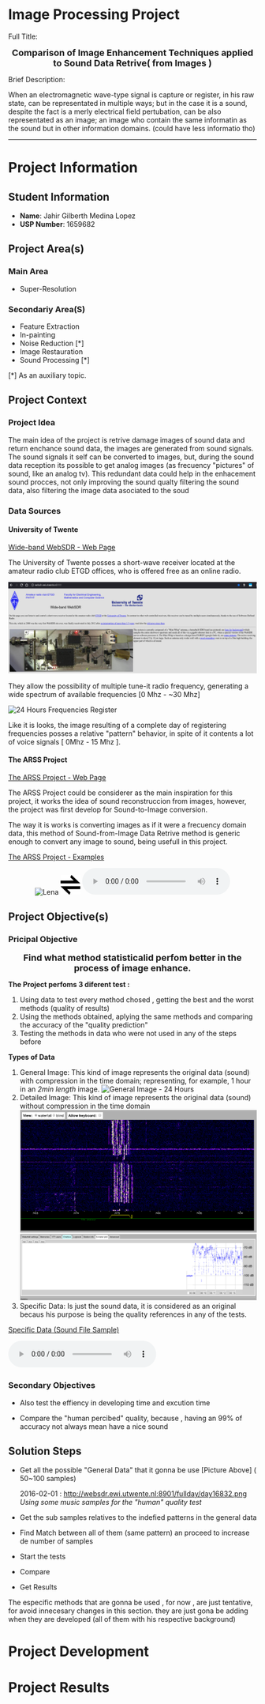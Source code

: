 # Image Processing Project

Full Title:

<center>
<span style="font-size:large; font-weight:bold">
  Comparison of Image Enhancement Techniques applied to Sound Data Retrive( from Images )
</span>
</center>

Brief Description:

When an electromagnetic wave-type signal is capture or register, in his raw state, can be representated in multiple ways; but in the case it is a sound, despite the fact is a merly electrical field pertubation, can be also representated as an image; an image who contain the same informatin as the sound but in other information domains. (could have less informatio tho)

* * *

# Project Information

## Student Information

* **Name**: Jahir Gilberth Medina Lopez
* **USP Number**: 1659682

## Project Area(s)

### Main Area
  * Super-Resolution

### Secondariy Area(S)
  * Feature Extraction
  * In-painting
  * Noise Reduction [\*]
  * Image Restauration
  * Sound Processing [\*]

[\*] As an auxiliary topic.

## Project Context

### Project Idea

The main idea of the project is retrive damage images of sound data and return enchance sound data, the images are generated from sound signals.
The sound signals it self can be converted to images, but, during the sound data reception its possible to get analog images (as frecuency "pictures" of sound, like an analog tv). This redundant data could help in the enhacement sound procces, not only improving the sound qualty filtering the sound data, also filtering the image data asociated to the soud 

### Data Sources

#### University of Twente

[Wide-band WebSDR - Web Page](http://websdr.ewi.utwente.nl:8901)

The University of Twente posses a short-wave receiver located at the amateur radio club ETGD offices, who is offered free as an online radio.

![]( ./md-media/site-capture.png "Site Capture")

They allow the possibility of multiple tune-it radio frequency, generating a wide spectrum of available frequencies [0 Mhz - ~30 Mhz]


![]( ./md-media/general-data.png "24 Hours Frequencies Register")

Like it is looks, the image resulting of a complete day of registering frequencies posses a relative "pattern" behavior, in spite of it contents a lot of voice signals [ 0Mhz - 15 Mhz ].

#### The ARSS Project

[The ARSS Project - Web Page](http://arss.sourceforge.net)

The ARSS Project could be considerer as the main inspiration for this project, it works the idea of sound reconstruccion from images, however, the project was first develop for Sound-to-Image conversion.

The way it is works is converting images as if it were a frecuency domain data, this method of Sound-from-Image Data Retrive method is generic enough to convert any image to sound, being usefull in this project.

[The ARSS Project - Examples](http://arss.sourceforge.net/examples.shtml)

<center>
  <img src="http://arss.sourceforge.net/examples/lena/lena_small.png" alt="Lena" style="width:120px;height:120px;"></img>
  <img src="./md-media/bidirectional.png" style="width:40px;height:40px;"></img>
  <audio controls="controls">
    <source type="audio/mp3" src="http://arss.sourceforge.net/examples/lena/lena.mp3"></source>
    <p>Your browser does not support this audio format (MP3).</p>
  </audio>
</center>


## Project Objective(s)

### Pricipal Objective

<center>
<span style="font-size:large; font-weight:bold">
  Find what method statisticalid perfom better in the process of image enhance.
</span>
</center>
  

**The Project perfoms 3 diferent test :**

1. Using data to test every method chosed , getting the best and the worst methods (quality of results)
2. Using the methods obtained, aplying the same methods and comparing the accuracy of the "quality prediction"
3. Testing the methods in data who were not used in any of the steps before

**Types of Data**
  
  1. General Image:
    This kind of image represents the original data (sound) with compression in the time domain; representing, for example, 1 hour in an *2min length* image.
    ![]( ./md-media/general-data.png "General Image - 24 Hours")
  2. Detailed Image:
    This kind of image represents the original data (sound) without compression in the time domain
    ![]( ./md-media/detailed-data.png "Detailed Data 1 - Same bitrate")
    ![]( ./md-media/sound-plt.png "Detailed Data 2 - Same bitrate")
  3. Specific Data:
    Is just the sound data, it is considered as an original becaus his purpose is being the quality references in any of the tests.

[Specific Data (Sound File Sample)](./md-media/audio_player.html)

<audio controls="controls">
  <source type="audio/mp3" src="./md-media/websdr_recording_start_2018-05-17T00_10_41Z_7076.8kHz.mp3"></source>
  <source type="audio/ogg" src="./md-media/websdr_recording_start_2018-05-17T00_10_41Z_7076.8kHz.ogg"></source>
  <p>Your browser does not support this audio format (MP3 / OGG).</p>
</audio>

### Secondary Objectives
  * Also test the effiency in developing time and excution time

  * Compare the "human percibed" quality, because , having an 99% of accuracy not always mean have a nice sound

## Solution Steps
  * Get all the possible "General Data" that it gonna be use [Picture Above] ( 50~100 samples)

    2016-02-01  : http://websdr.ewi.utwente.nl:8901/fullday/day16832.png
    *Using some music samples for the "human" quality test*

  * Get the sub samples relatives to the indefied patterns in the general data
  * Find Match between all of them (same pattern) an proceed to increase de number of samples
  * Start the tests
  * Compare
  * Get Results

The especific methods that are gonna be used , for now , are just tentative, for avoid innecesary changes in this section. they are just gona be adding when they are developed (all of them with his respective background)

# Project Development

# Project Results